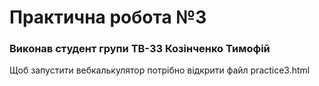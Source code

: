 # Практична робота №3
### Виконав студент групи ТВ-33 Козінченко Тимофій
Щоб запустити вебкалькулятор потрібно відкрити файл practice3.html